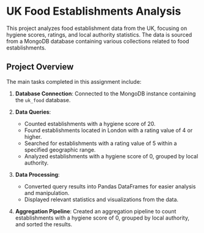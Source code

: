 # UK Food Establishments Analysis

This project analyzes food establishment data from the UK, focusing on hygiene scores, ratings, and local authority statistics. The data is sourced from a MongoDB database containing various collections related to food establishments.

## Project Overview

The main tasks completed in this assignment include:

1. **Database Connection**: Connected to the MongoDB instance containing the `uk_food` database.
  
2. **Data Queries**:
   - Counted establishments with a hygiene score of 20.
   - Found establishments located in London with a rating value of 4 or higher.
   - Searched for establishments with a rating value of 5 within a specified geographic range.
   - Analyzed establishments with a hygiene score of 0, grouped by local authority.

3. **Data Processing**:
   - Converted query results into Pandas DataFrames for easier analysis and manipulation.
   - Displayed relevant statistics and visualizations from the data.

4. **Aggregation Pipeline**: Created an aggregation pipeline to count establishments with a hygiene score of 0, grouped by local authority, and sorted the results.

